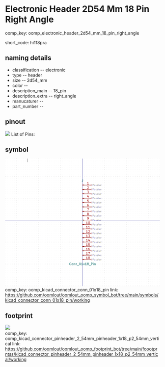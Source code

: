 # Electronic Header 2D54 Mm 18 Pin Right Angle
oomp_key: oomp_electronic_header_2d54_mm_18_pin_right_angle  

short_code: hi118pra
## naming details
* classification -- electronic
* type -- header
* size -- 2d54_mm
* color -- 
* description_main -- 18_pin
* description_extra -- right_angle
* manucaturer -- 
* part_number -- 
## pinout
![](working_pinout_600.png)
List of Pins:

## symbol

![](symbol/0/working/working_600.png)  
oomp_key: oomp_kicad_connector_conn_01x18_pin
link: https://github.com/oomlout/oomlout_oomp_symbol_bot/tree/main/symbols/kicad_connector_conn_01x18_pin/working


## footprint

![](footprint/0/working/working_600.png)  
oomp_key: oomp_kicad_connector_pinheader_2_54mm_pinheader_1x18_p2_54mm_vertical
link: https://github.com/oomlout/oomlout_oomp_footprint_bot/tree/main/foootprntss/kicad_connector_pinheader_2_54mm_pinheader_1x18_p2_54mm_vertical/working
